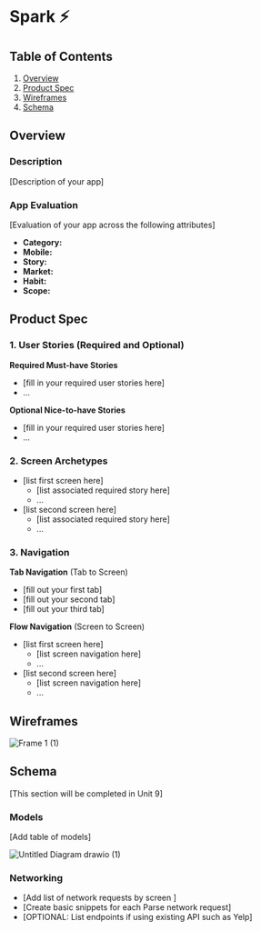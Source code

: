 
# Spark ⚡️

## Table of Contents
1. [Overview](#Overview)
1. [Product Spec](#Product-Spec)
1. [Wireframes](#Wireframes)
2. [Schema](#Schema)

## Overview
### Description
[Description of your app]

### App Evaluation
[Evaluation of your app across the following attributes]
- **Category:**
- **Mobile:**
- **Story:**
- **Market:**
- **Habit:**
- **Scope:**

## Product Spec

### 1. User Stories (Required and Optional)

**Required Must-have Stories**

* [fill in your required user stories here]
* ...

**Optional Nice-to-have Stories**

* [fill in your required user stories here]
* ...

### 2. Screen Archetypes

* [list first screen here]
   * [list associated required story here]
   * ...
* [list second screen here]
   * [list associated required story here]
   * ...

### 3. Navigation

**Tab Navigation** (Tab to Screen)

* [fill out your first tab]
* [fill out your second tab]
* [fill out your third tab]

**Flow Navigation** (Screen to Screen)

* [list first screen here]
   * [list screen navigation here]
   * ...
* [list second screen here]
   * [list screen navigation here]
   * ...

## Wireframes
![Frame 1 (1)](https://user-images.githubusercontent.com/40500769/199324214-54d07e3c-5c30-4c8f-a73c-5c4d3c461e31.png)

## Schema 
[This section will be completed in Unit 9]
### Models
[Add table of models]

![Untitled Diagram drawio (1)](https://user-images.githubusercontent.com/40500769/199324218-b345f044-0a9a-42b6-a534-fb17ce1d1f72.png)
### Networking
- [Add list of network requests by screen ]
- [Create basic snippets for each Parse network request]
- [OPTIONAL: List endpoints if using existing API such as Yelp]
